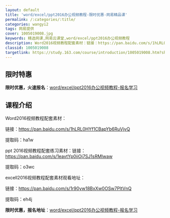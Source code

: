 ```yaml
---
layout: default
title: 'word/excel/ppt2016办公视频教程-限时优惠-网易精品课'
permalink: /:categories/:title/
categories: wangyi2
tags: 网易提供
cover: 1005019008.jpg
keywords: 精选网课,网易云课堂,word/excel/ppt2016办公视频教程
description: Word2016视频教程配套素材：链接：https://pan.baidu.com/s/1hLRL0HYf1CBapYb
classid: 1005019008
targetlink: https://study.163.com/course/introduction/1005019008.htm?share=1&shareId=1025206652&utm_campaign=share&utm_medium=iphoneShare&utm_source=&utm_u=1025206652
---
```


## 限时特惠

**限时优惠，火速报名**：[word/excel/ppt2016办公视频教程-报名学习](https://study.163.com/course/introduction/1005019008.htm?share=1&shareId=1025206652&utm_campaign=share&utm_medium=iphoneShare&utm_source=&utm_u=1025206652)

## 课程介绍

Word2016视频教程配套素材：

链接：https://pan.baidu.com/s/1hLRL0HYf1CBapYb6RuVjvQ 

提取码：ha1w

ppt 2016视频教程配套练习素材：链接：https://pan.baidu.com/s/1eavtYp0iiOj7SJ1sRMIwaw 

提取码：o3wc



excell2016视频教程配套素材观看地址：

链接：https://pan.baidu.com/s/1r90yw18BxXw0OSw7PltVnQ 

提取码：eh4j

**限时优惠，报名地址**：[word/excel/ppt2016办公视频教程-报名学习](https://study.163.com/course/introduction/1005019008.htm?share=1&shareId=1025206652&utm_campaign=share&utm_medium=iphoneShare&utm_source=&utm_u=1025206652)

